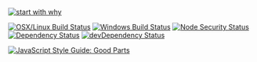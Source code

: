 [![start with why](https://img.shields.io/badge/start%20with-why%3F-brightgreen.svg?style=flat)](http://www.ted.com/talks/simon_sinek_how_great_leaders_inspire_action)

[![OSX/Linux Build Status](https://travis-ci.org/StephanGerbeth/vue-boilerplate.svg?branch=master)](https://travis-ci.org/StephanGerbeth/vue-boilerplate)
[![Windows Build Status](https://ci.appveyor.com/api/projects/status/nu2a8y0pn15m1rr7/branch/master?svg=true)](https://ci.appveyor.com/project/StephanGerbeth/vue-boilerplate/branch/master)
[![Node Security Status](https://nodesecurity.io/orgs/grabarz-and-partner/projects/7c84e402-f2b3-4753-ab60-286eb3960c0d/badge)](https://nodesecurity.io/orgs/grabarz-and-partner/projects/7c84e402-f2b3-4753-ab60-286eb3960c0d)
[![Dependency Status](https://img.shields.io/david/StephanGerbeth/vue-boilerplate.svg)](https://github.com/StephanGerbeth/vue-boilerplate)
[![devDependency Status](https://img.shields.io/david/dev/StephanGerbeth/vue-boilerplate.svg)](https://github.com/StephanGerbeth/vue-boilerplate)

[![JavaScript Style Guide: Good Parts](https://img.shields.io/badge/code%20style-goodparts-brightgreen.svg?style=flat)](https://github.com/dwyl/goodparts "JavaScript The Good Parts")
